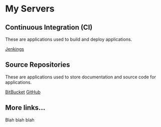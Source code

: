 # My Servers

## Continuous Integration (CI)

These are applications used to build and deploy applications.

[Jenkings](http://192.168.0.45:8080)

## Source Repositories

These are applications used to store documentation and source code for applications.

[BitBucket]()
[GitHub](https:/github.com)

## More links...

Blah blah blah
    